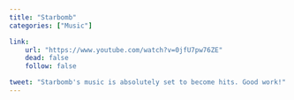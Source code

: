 ```yaml
---
title: "Starbomb"
categories: ["Music"]

link:
    url: "https://www.youtube.com/watch?v=0jfU7pw76ZE"
    dead: false
    follow: false

tweet: "Starbomb's music is absolutely set to become hits. Good work!"
---
```

